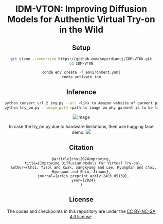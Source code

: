 
<div align="center">
<h1>IDM-VTON: Improving Diffusion Models for Authentic Virtual Try-on in the Wild</h1>


## Setup

```bash
git clone --recursive https://github.com/superdianuj/IDM-VTON.git
cd IDM-VTON

conda env create -f environment.yaml
conda activate idm
```

## Inference

```bash
python convert_url_2_img.py --url <link to Amazon website of garment product>
python try_on.py --image_path <path to image on why garment is to be tried on>
```


![image](https://github.com/superdianuj/IDM-VTON/assets/47445756/aea343f4-f9d9-4180-93ca-779b2192e2f3)


In case the try_on.py due to hardware limitations, then use hugging face demo: <a href='https://huggingface.co/spaces/yisol/IDM-VTON'><img src='https://img.shields.io/badge/%F0%9F%A4%97%20Hugging%20Face-Demo-yellow'></a>


## Citation
```
@article{choi2024improving,
  title={Improving Diffusion Models for Virtual Try-on},
  author={Choi, Yisol and Kwak, Sangkyung and Lee, Kyungmin and Choi, Hyungwon and Shin, Jinwoo},
  journal={arXiv preprint arXiv:2403.05139},
  year={2024}
}
```



## License
The codes and checkpoints in this repository are under the [CC BY-NC-SA 4.0 license](https://creativecommons.org/licenses/by-nc-sa/4.0/legalcode).


